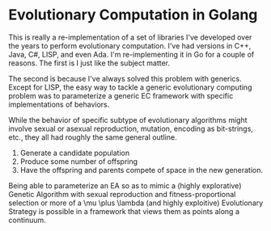 # Evolutionary Computation in Golang
This is really a re-implementation of a set of libraries I've developed
over the years to perform evolutionary computation.  I've had versions
in C++, Java, C#, LISP, and even Ada.  I'm re-implementing it in Go for a couple
of reasons.  The first is I just like the subject matter.  

The second is because I've always solved this problem with generics.
Except for LISP, the easy way to tackle a generic evolutionary computing
problem was to parameterize a generic EC framework with specific 
implementations of behaviors.  

While the behavior of specific subtype of evolutionary algorithms might
involve sexual or asexual reproduction, mutation, encoding as bit-strings,
etc., they all had roughly the same general outline.  

1. Generate a candidate population
2. Produce some number of offspring
3. Have the offspring and parents compete of space in the new generation.

Being able to parameterize an EA so as to mimic a (highly explorative)
Genetic Algorithm with sexual reproduction and fitness-proportional 
selection or more of a \mu \plus \lambda (and highly exploitive) Evolutionary
Strategy is possible in a framework that views them as points along a 
continuum.
